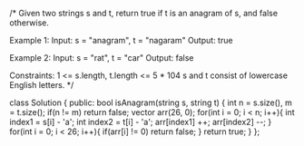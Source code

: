 /*
Given two strings s and t, return true if t is an anagram of s, and false otherwise.

Example 1:
Input: s = "anagram", t = "nagaram"
Output: true

Example 2:
Input: s = "rat", t = "car"
Output: false

Constraints:
1 <= s.length, t.length <= 5 * 104
s and t consist of lowercase English letters.
*/

class Solution {
public:
    bool isAnagram(string s, string t) {
        int n = s.size(), m = t.size();
        if(n != m) return false;
        vector<int> arr(26, 0);
        for(int i = 0; i < n; i++){
            int index1 = s[i] - 'a';
            int index2 = t[i] - 'a';
            arr[index1] ++;
            arr[index2] --;
        }
        for(int i = 0; i < 26; i++){
            if(arr[i] != 0) return false;
        }
        return true;
    }
};